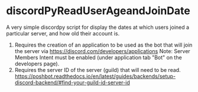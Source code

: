 # discordPyReadUserAgeandJoinDate
A very simple discordpy script for display the dates at which users joined a particular server, and how old their account is.

1. Requires the creation of an application to be used as the bot that will join the server via https://discord.com/developers/applications
  Note: Server Members Intent must be enabled (under application tab "Bot" on the developers page).
2. Requires the server ID of the server (guild) that will need to be read. https://poshbot.readthedocs.io/en/latest/guides/backends/setup-discord-backend/#find-your-guild-id-server-id
